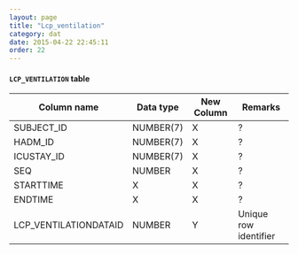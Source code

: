 ```yaml
---
layout: page
title: "Lcp_ventilation"
category: dat
date: 2015-04-22 22:45:11
order: 22
---
```


#### ```LCP_VENTILATION``` table

Column name | Data type | New Column | Remarks
--- | --- | --- | ---
SUBJECT_ID | NUMBER(7) | X | ?
HADM_ID | NUMBER(7) | X | ?
ICUSTAY_ID | NUMBER(7) | X | ?
SEQ | NUMBER | X | ?
STARTTIME | X | X | ?
ENDTIME | X | X | ?
LCP_VENTILATIONDATAID | NUMBER | Y | Unique row identifier